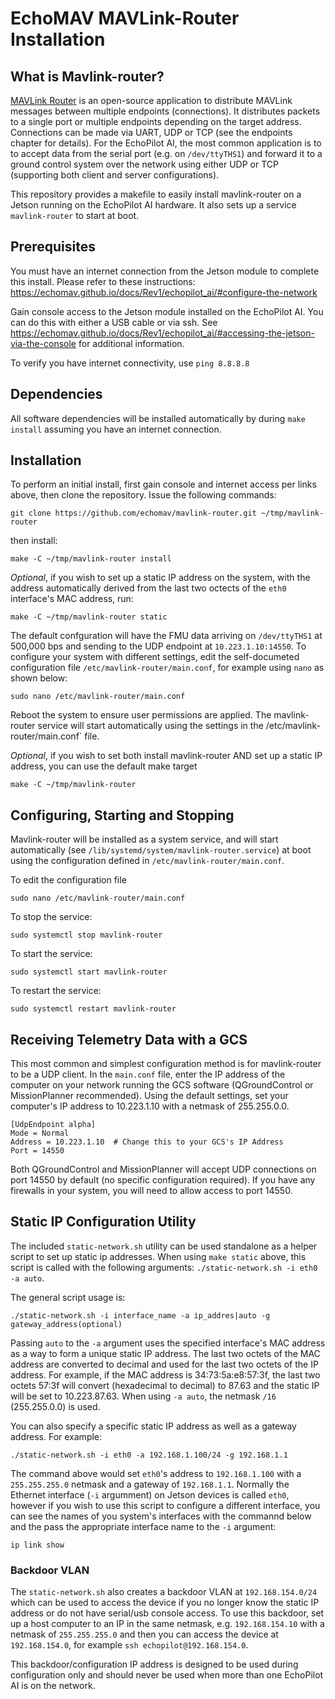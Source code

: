 # EchoMAV MAVLink-Router Installation

## What is Mavlink-router?

[MAVLink Router](https://github.com/mavlink-router/mavlink-router) is an open-source application to distribute MAVLink messages between multiple endpoints (connections). It distributes packets to a single port or multiple endpoints depending on the target address. Connections can be made via UART, UDP or TCP (see the endpoints chapter for details). For the EchoPilot AI, the most common application is to to accept data from the serial port (e.g. on `/dev/ttyTHS1`) and forward it to a ground control system over the network using either UDP or TCP (supporting both client and server configurations).

This repository provides a makefile to easily install mavlink-router on a Jetson running on the EchoPilot AI hardware. It also sets up a service `mavlink-router` to start at boot.

## Prerequisites

You must have an internet connection from the Jetson module to complete this install. Please refer to these instructions: https://echomav.github.io/docs/Rev1/echopilot_ai/#configure-the-network

Gain console access to the Jetson module installed on the EchoPilot AI. You can do this with either a USB cable or via ssh. See https://echomav.github.io/docs/Rev1/echopilot_ai/#accessing-the-jetson-via-the-console for additional information.

To verify you have internet connectivity, use 
```ping 8.8.8.8```

## Dependencies

All software dependencies will be installed automatically by during `make install` assuming you have an internet connection.  

## Installation

To perform an initial install, first gain console and internet access per links above, then clone the repository.
Issue the following commands:

```
git clone https://github.com/echomav/mavlink-router.git ~/tmp/mavlink-router
```
then install:
```
make -C ~/tmp/mavlink-router install
```
*Optional*, if you wish to set up a static IP address on the system, with the address automatically derived from the last two octects of the `eth0` interface's MAC address, run:
```
make -C ~/tmp/mavlink-router static
```
The default confguration will have the FMU data arriving on `/dev/ttyTHS1` at 500,000 bps and sending to the UDP endpoint at `10.223.1.10:14550`. To configure your system with different settings, edit the self-documeted configuration file `/etc/mavlink-router/main.conf`, for example using `nano` as shown below:
```
sudo nano /etc/mavlink-router/main.conf
```
Reboot the system to ensure user permissions are applied. The mavlink-router service will start automatically using the settings in the /etc/mavlink-router/main.conf` file.  

*Optional*, if you wish to set both install mavlink-router AND set up a static IP address, you can use the default make target
```
make -C ~/tmp/mavlink-router
```

## Configuring, Starting and Stopping

Mavlink-router will be installed as a system service, and will start automatically (see `/lib/systemd/system/mavlink-router.service`) at boot using the configuration defined in `/etc/mavlink-router/main.conf`.  

To edit the configuration file
```
sudo nano /etc/mavlink-router/main.conf
```
To stop the service:  
```
sudo systemctl stop mavlink-router
```
To start the service:  
```
sudo systemctl start mavlink-router
```
To restart the service:  
```
sudo systemctl restart mavlink-router
```
## Receiving Telemetry Data with a GCS

This most common and simplest configuration method is for mavlink-router to be a UDP client. In the `main.conf` file, enter the IP address of the computer on your network running the GCS software (QGroundControl or MissionPlanner recommended). Using the default settings, set your computer's IP address to 10.223.1.10 with a netmask of 255.255.0.0.  
```
[UdpEndpoint alpha]
Mode = Normal
Address = 10.223.1.10  # Change this to your GCS's IP Address
Port = 14550
```
Both QGroundControl and MissionPlanner will accept UDP connections on port 14550 by default (no specific configuration required).  If you have any firewalls in your system, you will need to allow access to port 14550.

## Static IP Configuration Utility

The included `static-network.sh` utility can be used standalone as a helper script to set up static ip addresses. When using `make static` above, this script is called with the following arguments: `./static-network.sh -i eth0 -a auto`.  

The general script usage is:  
```
./static-network.sh -i interface_name -a ip_addres|auto -g gateway_address(optional)
```
Passing `auto` to the `-a` argument uses the specified interface's MAC address as a way to form a unique static IP address. The last two octets of the MAC address are converted to decimal and used for the last two octets of the IP address. For example, if the MAC address is 34:73:5a:e8:57:3f, the last two octets 57:3f will convert (hexadecimal to decimal) to 87.63 and the static IP will be set to 10.223.87.63. When using `-a auto`, the netmask `/16` (255.255.0.0) is used.

You can also specify a specific static IP address as well as a gateway address. For example:
```
./static-network.sh -i eth0 -a 192.168.1.100/24 -g 192.168.1.1
```
The command above would set `eth0`'s address to `192.168.1.100` with a `255.255.255.0` netmask and a gateway of `192.168.1.1`. Normally the Ethernet interface (`-i` argumment) on Jetson devices is called `eth0`, however if you wish to use this script to configure a different interface, you can see the names of you system's interfaces with the commannd below and the pass the appropriate interface name to the `-i` argument:
```
ip link show
```
### Backdoor VLAN

The `static-network.sh` also creates a backdoor VLAN at `192.168.154.0/24` which can be used to access the device if you no longer know the static IP address or do not have serial/usb console access. To use this backdoor, set up a host computer to an IP in the same netmask, e.g. `192.168.154.10` with a netmask of `255.255.255.0` and then you can access the device at `192.168.154.0`, for example `ssh echopilot@192.168.154.0`.  

This backdoor/configuration IP address is designed to be used during configuration only and should never be used when more than one EchoPilot AI is on the network. 

